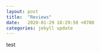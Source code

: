 ```yaml
---
layout: post
title:  "Reviews"
date:   2020-01-29 18:29:50 +0700
categories: jekyll update
---
```


test